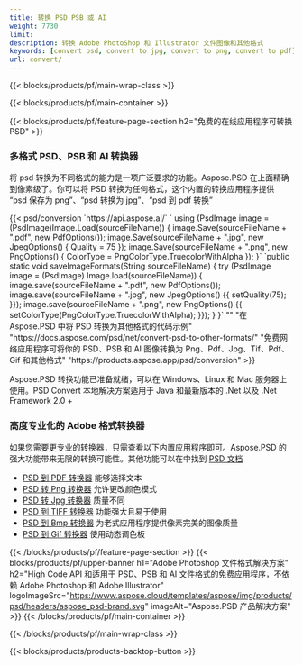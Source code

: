 ```yaml
---
title: 转换 PSD PSB 或 AI
weight: 7730
limit: 
description: 转换 Adobe PhotoShop 和 Illustrator 文件图像和其他格式
keywords: [convert psd, convert to jpg, convert to png, convert to pdf]
url: convert/
---
```


{{< blocks/products/pf/main-wrap-class >}}

{{< blocks/products/pf/main-container >}}

{{< blocks/products/pf/feature-page-section h2="免费的在线应用程序可转换PSD" >}}
<h3 class="headingpdleft">多格式 PSD、PSB 和 AI 转换器</h3>
<p>将 psd 转换为不同格式的能力是一项广泛要求的功能。Aspose.PSD 在上面精确到像素级了。你可以将 PSD 转换为任何格式，这个内置的转换应用程序提供 “psd 保存为 png”、“psd 转换为 jpg”、“psd 到 pdf 转换”</p>
{{< psd/conversion `https://api.aspose.ai/` 
`    using (PsdImage image = (PsdImage)Image.Load(sourceFileName))
    {
        image.Save(sourceFileName + ".pdf", new PdfOptions());
        image.Save(sourceFileName + ".jpg",  new JpegOptions() { Quality = 75 });
        image.Save(sourceFileName + ".png",  new PngOptions() {  ColorType = PngColorType.TruecolorWithAlpha });
    }` 
	`public static void saveImageFormats(String sourceFileName) {
        try (PsdImage image = (PsdImage) Image.load(sourceFileName)) {
            image.save(sourceFileName + ".pdf", new PdfOptions());
            image.save(sourceFileName + ".jpg", new JpegOptions() {{
                setQuality(75);
            }});
            image.save(sourceFileName + ".png", new PngOptions() {{
                setColorType(PngColorType.TruecolorWithAlpha);
            }});
        }
    }` 
"" 
"在 Aspose.PSD 中将 PSD 转换为其他格式的代码示例"  "https://docs.aspose.com/psd/net/convert-psd-to-other-formats/" 
"免费网络应用程序可将你的 PSD、PSB 和 AI 图像转换为 Png、Pdf、Jpg、Tif、Pdf、Gif 和其他格式" "https://products.aspose.app/psd/conversion" >}}
<br />
<p>Aspose.PSD 转换功能已准备就绪，可以在 Windows、Linux 和 Mac 服务器上使用。PSD Convert 本地解决方案适用于 Java 和最新版本的 .Net 以及 .Net Framework 2.0 +</p>

<h3 class="headingpdleft">高度专业化的 Adobe 格式转换器</h3>
<p>如果您需要更专业的转换器，只需查看以下内置应用程序即可。Aspose.PSD 的强大功能带来无限的转换可能性。其他功能可以在中找到 <a href="https://docs.aspose.com/psd/">PSD 文档</a></p>
<ul>
<li><a href="to-pdf">PSD 到 PDF 转换器</a> 能够选择文本</li>
<li><a href="to-png">PSD 转 Png 转换器</a> 允许更改颜色模式</li>
<li><a href="to-jpg">PSD 转 Jpg 转换器</a> 质量不同</li>
<li><a href="to-tiff">PSD 到 TIFF 转换器</a> 功能强大且易于使用</li>
<li><a href="to-bmp">PSD 到 Bmp 转换器</a> 为老式应用程序提供像素完美的图像质量</li>
<li><a href="to-gif">PSD 到 Gif 转换器</a> 使用动态调色板</li>
</ul>

{{< /blocks/products/pf/feature-page-section >}}
{{< blocks/products/pf/upper-banner h1="Adobe Photoshop 文件格式解决方案" h2="High Code API 和适用于 PSD、PSB 和 AI 文件格式的免费应用程序，不依赖 Adobe Photoshop 和 Adobe Illustrator" logoImageSrc="https://www.aspose.cloud/templates/aspose/img/products/psd/headers/aspose_psd-brand.svg" imageAlt="Aspose.PSD 产品解决方案" >}}
{{< /blocks/products/pf/main-container >}}


{{< /blocks/products/pf/main-wrap-class >}}

{{< blocks/products/products-backtop-button >}}

